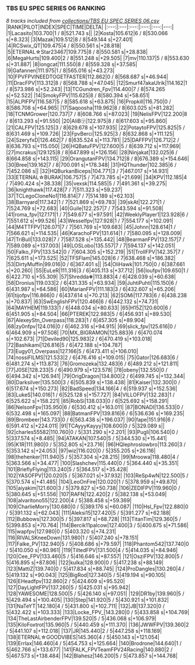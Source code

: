 ### TBS EU SPEC SERIES 06 RANKING
*8 tracks included from [collections/TBS EU SPEC SERIES 06.csv](/collections/TBS%20EU%20SPEC%20SERIES%2006.csv)*
|RANK|PILOT|INDEX|SPEC|TIME|DELTA|
|:---:|:---|:---:|:---:|:---:|---:|
|1|Lacasito|103.700|1 / 8|521.743 s||
|2|Kosta|105.612|6 / 8|530.066 s|+8.323|
|3|Mazak|109.512|8 / 8|549.144 s|+27.401|
|4|RCSwix_QT|109.475|4 / 8|550.561 s|+28.818|
|5|ETERNAL☆Star23467|109.775|8 / 8|550.581 s|+28.838|
|6|MegaHurts|109.400|2 / 8|551.248 s|+29.505|
|7|mv|110.137|5 / 8|553.630 s|+31.887|
|8|longcat|111.550|8 / 8|559.328 s|+37.585|
|9|Gafannen|111.975|1 / 8|565.016 s|+43.273|
|10|FPVFPVINEEDTOGETFASTER|112.862|0 / 8|568.687 s|+46.944|
|11|DracFPV|113.312|8 / 8|568.788 s|+47.045|
|12|Smurf47akaUlrik|114.162|1 / 8|573.986 s|+52.243|
|13|TCGundren_Fpv|114.400|7 / 8|574.265 s|+52.522|
|14|SmokyFPV|115.625|8 / 8|580.394 s|+58.651|
|15|ALPIFPV|116.587|5 / 8|585.618 s|+63.875|
|16|Propkill|116.750|0 / 8|586.708 s|+64.965|
|17|Saqoosha|119.962|8 / 8|603.025 s|+81.282|
|18|TCNMGrower|120.737|7 / 8|608.766 s|+87.023|
|19|NelisFPV|122.200|8 / 8|613.293 s|+91.550|
|20|AliB㋡|122.975|8 / 8|617.603 s|+95.860|
|21|CALFPV|125.125|3 / 8|629.678 s|+107.935|
|22|PotaytoFPV|125.825|5 / 8|631.469 s|+109.726|
|23|FpvBerci|125.925|3 / 8|632.868 s|+111.125|
|24|SzeryfxD|126.462|7 / 8|635.524 s|+113.781|
|25|DAFFPV|126.712|2 / 8|636.793 s|+115.050|
|26|HQBatuFPV|127.600|5 / 8|639.712 s|+117.969|
|27|mcrakus|129.125|8 / 8|647.899 s|+126.156|
|28|Ninjakat|132.025|6 / 8|664.858 s|+143.115|
|29|OrangutanFPV|134.712|8 / 8|676.389 s|+154.646|
|30|Bree|139.162|7 / 8|700.091 s|+178.348|
|31|HQThunder|102.385|6 / 7|452.086 s||
|32|HQBurkanBiceps|104.771|3 / 7|467.017 s|+14.931|
|33|ETERNAL☆BURAK|106.757|5 / 7|473.785 s|+21.699|
|34|KPV|112.185|4 / 7|490.424 s|+38.338|
|35|vexsk|114.585|5 / 7|491.361 s|+39.275|
|36|knighthawk|117.428|7 / 7|511.323 s|+59.237|
|37|TCLegoCloneNo1|116.814|7 / 7|514.189 s|+62.103|
|38|Barnyard|117.342|1 / 7|521.869 s|+69.783|
|39|skAt|122.271|1 / 7|524.769 s|+72.683|
|40|Guile|122.257|7 / 7|543.594 s|+91.508|
|41|roma_fpv|127.171|1 / 7|549.677 s|+97.591|
|42|WeeklyPlayer1|123.928|6 / 7|551.612 s|+99.526|
|43|Wesselfpv|127.928|1 / 7|554.177 s|+102.091|
|44|M4TTFPV|126.071|7 / 7|561.769 s|+109.683|
|45|Johnn|128.614|1 / 7|566.621 s|+114.535|
|46|KarachoFPV|131.614|1 / 7|580.095 s|+128.009|
|47|TriBull|133.028|7 / 7|587.528 s|+135.442|
|48|BearmanFPV|132.157|7 / 7|589.089 s|+137.003|
|49|LOSLobo|135.557|7 / 7|594.137 s|+142.051|
|50|Falko_FPV|133.542|0 / 7|604.305 s|+152.219|
|51|TrollFPV|142.357|7 / 7|625.611 s|+173.525|
|52|TFSFlam|145.028|6 / 7|638.468 s|+186.382|
|53|DirtyMuffin|99.016|0 / 6|367.401 s||
|54|OliHawk|101.750|0 / 6|387.661 s|+20.260|
|55|EuLeR|111.316|3 / 6|405.113 s|+37.712|
|56|loufpv|109.650|1 / 6|422.710 s|+55.309|
|57|Shredda❅|113.883|4 / 6|428.039 s|+60.638|
|58|Dronius|119.033|2 / 6|431.335 s|+63.934|
|59|JuhtiPuhti|115.150|6 / 6|431.987 s|+64.586|
|60|MarianFPV|111.183|3 / 6|432.607 s|+65.206|
|61|tijofpv|116.866|0 / 6|437.614 s|+70.213|
|62|SOMi|117.783|6 / 6|438.238 s|+70.837|
|63|SwEnglishFPV|120.466|6 / 6|442.132 s|+74.731|
|64|MAYHEM|119.133|1 / 6|448.034 s|+80.633|
|65|H15Z|120.600|6 / 6|451.905 s|+84.504|
|66|PTEREK|122.983|5 / 6|456.931 s|+89.530|
|67|AlexeyStn_Overpass|118.283|1 / 6|457.305 s|+89.904|
|68|zy0nfpv|124.016|0 / 6|462.316 s|+94.915|
|69|slick_fpv|125.616|0 / 6|464.909 s|+97.508|
|70|MX_BIGRAMON|125.883|6 / 6|470.074 s|+102.673|
|71|Deviled90|125.983|2 / 6|470.419 s|+103.018|
|72|Bashikami|126.816|5 / 6|472.188 s|+104.787|
|73|Eugy01_Overpass|127.166|5 / 6|473.411 s|+106.010|
|74|nossiFILMS|121.533|2 / 6|476.416 s|+109.015|
|75|Gator|126.683|6 / 6|481.274 s|+113.873|
|76|Gromozeka|132.483|6 / 6|489.212 s|+121.811|
|77|J0SE|128.233|5 / 6|490.979 s|+123.578|
|78|obeny|132.550|0 / 6|494.342 s|+126.941|
|79|OrigDragon|134.800|2 / 6|499.745 s|+132.344|
|80|Darksilver|135.500|3 / 6|505.839 s|+138.438|
|81|Kaiser|132.300|0 / 6|517.674 s|+150.273|
|82|BadSpeed|134.166|4 / 6|519.937 s|+152.536|
|83|LukeS|140.016|1 / 6|525.128 s|+157.727|
|84|VILLOFPV|132.283|1 / 6|525.622 s|+158.221|
|85|RobSi|138.033|0 / 6|525.692 s|+158.291|
|86|NelsonFpv|135.950|6 / 6|530.412 s|+163.011|
|87|BONADI|136.533|0 / 6|532.498 s|+165.097|
|88|BatmanFPV|139.816|6 / 6|536.636 s|+169.235|
|89|Brombeer|143.733|0 / 6|563.438 s|+196.037|
|90|fape|151.916|6 / 6|591.412 s|+224.011|
|91|TCAyyyKayyy|108.600|0 / 5|329.089 s||
|92|charles55582|110.760|0 / 5|331.290 s|+2.201|
|93|Pugli|106.540|0 / 5|337.574 s|+8.485|
|94|ATAKAN|107.540|5 / 5|344.530 s|+15.441|
|95|K1R|111.980|0 / 5|352.805 s|+23.716|
|96|HQlephroslowbro|113.260|3 / 5|353.142 s|+24.053|
|97|wiz|116.020|0 / 5|355.205 s|+26.116|
|98|thehenker|111.940|5 / 5|357.304 s|+28.215|
|99|Mroowa|118.480|4 / 5|363.566 s|+34.477|
|100|Slashchev|115.440|0 / 5|364.440 s|+35.351|
|101|BrieflyFlying|113.240|5 / 5|364.517 s|+35.428|
|102|YASOFPV|120.020|5 / 5|367.021 s|+37.932|
|103|ReSp4wN|122.500|5 / 5|370.574 s|+41.485|
|104|LeoOnFire|120.020|1 / 5|378.959 s|+49.870|
|105|aiyakim|121.600|3 / 5|379.827 s|+50.738|
|106|ZEDIFPV|119.960|0 / 5|380.645 s|+51.556|
|107|RAFN|122.420|2 / 5|382.138 s|+53.049|
|108|alvaritono55|122.200|4 / 5|388.458 s|+59.369|
|109|CharlieMorry|130.680|0 / 5|389.176 s|+60.087|
|110|Hsl_Fpv|122.880|0 / 5|391.132 s|+62.043|
|111|Aleksi15|127.420|5 / 5|391.277 s|+62.188|
|112|Bubbows|127.300|5 / 5|397.817 s|+68.728|
|113|TitanTim|129.360|5 / 5|399.853 s|+70.764|
|114|Bercik11palcow|127.400|3 / 5|400.675 s|+71.586|
|115|wapfpv|127.980|0 / 5|403.320 s|+74.231|
|116|RIVALSKneeDown|131.980|1 / 5|407.240 s|+78.151|
|117|Falke_PV|132.940|5 / 5|408.686 s|+79.597|
|118|Phantom542|137.740|0 / 5|410.050 s|+80.961|
|119|TiltedFPV|131.500|4 / 5|414.035 s|+84.946|
|120|Cee_FPV|133.460|5 / 5|416.646 s|+87.557|
|121|OsziFPV|132.800|5 / 5|416.895 s|+87.806|
|122|kulka|128.900|0 / 5|417.238 s|+88.149|
|123|MattiZ|139.740|0 / 5|417.834 s|+88.745|
|124|ProDangles|130.260|4 / 5|419.132 s|+90.043|
|125|BigRod|127.340|5 / 5|419.194 s|+90.105|
|126|EHeadfpv|132.860|2 / 5|424.609 s|+95.520|
|127|DayLightFPV|137.260|5 / 5|425.031 s|+95.942|
|128|YAWESOME|128.500|5 / 5|426.140 s|+97.051|
|129|DR1by|139.960|5 / 5|429.494 s|+100.405|
|130|Step|141.920|5 / 5|430.921 s|+101.832|
|131|NaTeYT|142.180|4 / 5|431.800 s|+102.711|
|132|JB|137.320|0 / 5|432.422 s|+103.333|
|133|Locke_FPV_|143.280|0 / 5|433.858 s|+104.769|
|134|TheLastAirbenderFPV|139.520|5 / 5|436.068 s|+106.979|
|135|KiloFoxtrot|135.960|5 / 5|440.459 s|+111.370|
|136|JWWFPV|139.360|2 / 5|441.107 s|+112.018|
|137|JR|145.440|2 / 5|447.258 s|+118.169|
|138|ETERNAL☆GOODVIBES|145.360|4 / 5|450.143 s|+121.054|
|139|Errlax|146.460|4 / 5|454.753 s|+125.664|
|140|Brodrone|144.640|1 / 5|462.766 s|+133.677|
|141|FALK_FPVTeamFPV24Racing|140.880|2 / 5|467.573 s|+138.484|
|142|Blahesz|146.200|5 / 5|473.857 s|+144.768|
